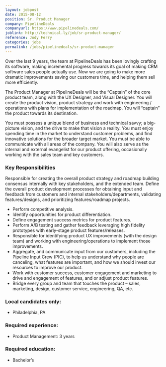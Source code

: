```yaml
---
layout: jobpost
date: 2015-08-12
position: Sr. Product Manager
company: PipelineDeals
companyurl: https://www.pipelinedeals.com/
joblink: http://technical.ly/job/sr-product-manager/
reference: Jody Ferry
categories: jobs
permalink: /jobs/pipelinedeals/sr-product-manager
---
```


Over the last 9 years, the team at PipelineDeals has been lovingly crafting its software, making incremental progress towards its goal of making CRM software sales people actually use. Now we are going to make more dramatic improvements saving our customers time, and helping them sell more efficiently.

The Product Manager at PipelineDeals will be the “Captain” of the core product team, along with the UX Designer, and Visual Designer. You will create the product vision, product strategy and work with engineering / operations with plans for implementation of the roadmap. You will “captain” the product towards its destination.

You must possess a unique blend of business and technical savvy; a big-picture vision, and the drive to make that vision a reality. You must enjoy spending time in the market to understand customer problems, and find innovative solutions for the broader target market.
You must be able to communicate with all areas of the company. You will also serve as the internal and external evangelist for our product offering, occasionally working with the sales team and key customers.

### Key Responsibilities

Responsible for creating the overall product strategy and roadmap building consensus internally with key stakeholders, and the extended team.
Define the overall product development processes for obtaining input and feedback from customers and internal stakeholders/departments, validating features/designs, and prioritizing features/roadmap projects.

* Perform competitive analysis.
* Identify opportunities for product differentiation.
* Define engagement success metrics for product features.
* Perform A/B testing and gather feedback leveraging high fidelity prototypes with early-stage product features/releases.
* Responsible for identifying product UX improvements (with the design team) and working with engineering/operations to implement those improvements.
* Aggregate, and communicate input from our customers, including the Pipeline Input Crew (PIC), to help us understand why people are canceling, what features are important, and how we should invest our resources to improve our product.
* Work with customer success, customer engagement and marketing to drive and engagement of features, and or adjust product features.
* Bridge every group and team that touches the product – sales, marketing, design, customer service, engineering, QA, etc.

### Local candidates only:

* Philadelphia, PA

### Required experience:

* Product Management: 3 years

### Required education:

* Bachelor’s